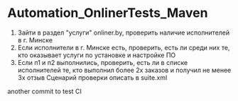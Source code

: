 # Automation_OnlinerTests_Maven

1. Зайти в раздел "услуги" onliner.by, проверить наличие исполнителей в г. Минске
2. Если исполнители в г. Минске есть, проверить, есть ли среди них те, кто оказывает услуги по установке и настройке ПО
3. Если п1 и п2 выполнились, проверить, есть ли в списке исполнителей те, кто выполнил более 2х заказов и получил не менее 3х отзыв
Сценарий проверки описать в suite.xml

another commit to test CI
